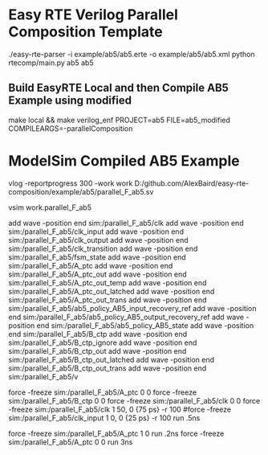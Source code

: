 # Easy RTE Verilog Parallel Composition Template
./easy-rte-parser -i example/ab5/ab5.erte -o example/ab5/ab5.xml
python rtecomp/main.py ab5 ab5
## Build EasyRTE Local and then Compile AB5 Example using modified
make local && make verilog_enf PROJECT=ab5 FILE=ab5_modified COMPILEARGS=-parallelComposition

# ModelSim Compiled AB5 Example
vlog -reportprogress 300 -work work D:/github.com/AlexBaird/easy-rte-composition/example/ab5/parallel_F_ab5.sv

vsim work.parallel_F_ab5

add wave -position end  sim:/parallel_F_ab5/clk
add wave -position end  sim:/parallel_F_ab5/clk_input
add wave -position end  sim:/parallel_F_ab5/clk_output
add wave -position end  sim:/parallel_F_ab5/clk_transition
add wave -position end  sim:/parallel_F_ab5/fsm_state
add wave -position end  sim:/parallel_F_ab5/A_ptc
add wave -position end  sim:/parallel_F_ab5/A_ptc_out
add wave -position end  sim:/parallel_F_ab5/A_ptc_out_temp
add wave -position end  sim:/parallel_F_ab5/A_ptc_out_latched
add wave -position end  sim:/parallel_F_ab5/A_ptc_out_trans
add wave -position end  sim:/parallel_F_ab5/ab5_policy_AB5_input_recovery_ref
add wave -position end  sim:/parallel_F_ab5/ab5_policy_AB5_output_recovery_ref
add wave -position end  sim:/parallel_F_ab5/ab5_policy_AB5_state
add wave -position end  sim:/parallel_F_ab5/B_ctp
add wave -position end  sim:/parallel_F_ab5/B_ctp_ignore
add wave -position end  sim:/parallel_F_ab5/B_ctp_out
add wave -position end  sim:/parallel_F_ab5/B_ctp_out_latched
add wave -position end  sim:/parallel_F_ab5/B_ctp_out_trans
add wave -position end  sim:/parallel_F_ab5/v

force -freeze sim:/parallel_F_ab5/A_ptc 0 0
force -freeze sim:/parallel_F_ab5/B_ctp 0 0
force -freeze sim:/parallel_F_ab5/clk 0 0
force -freeze sim:/parallel_F_ab5/clk 1 50, 0 {75 ps} -r 100
#force -freeze sim:/parallel_F_ab5/clk_input 1 0, 0 {25 ps} -r 100
run .5ns

force -freeze sim:/parallel_F_ab5/A_ptc 1 0
run .2ns
force -freeze sim:/parallel_F_ab5/A_ptc 0 0
run 3ns